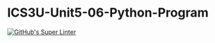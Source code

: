 # ICS3U-Unit5-06-Python-Program

[![GitHub's Super Linter](https://github.com/Igor-Zhelezniak-1/ICS3U-Unit5-06-Python-Program/workflows/GitHub's%20Super%20Linter/badge.svg)](https://github.com/Igor-Zhelezniak-1/ICS3U-Unit5-06-Python-Program/actions)
